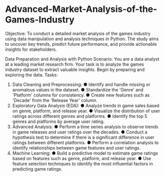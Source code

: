 # Advanced-Market-Analysis-of-the-Games-Industry

Objective: To conduct a detailed market analysis of the games industry using data manipulation
and analysis techniques in Python. The study aims to uncover key trends, predict future
performance, and provide actionable insights for stakeholders.

Data Preparation and Analysis with Python
Scenario:
You are a data analyst at a leading market research firm. Your task is to analyze the games
industry dataset to extract valuable insights. Begin by preparing and exploring the data.
Tasks:
1. Data Cleaning and Preprocessing:
● Identify and handle missing or anomalous values in the dataset.
● Standardize the 'Genre' and 'Platform' columns for consistency.
● Create new features such as 'Decade' from the 'Release Year' column.
2. Exploratory Data Analysis (EDA):
● Analyze trends in game sales based on genre, platform, and release year.
● Visualize the distribution of user ratings across different genres and platforms.
● Identify the top 5 genres and platforms by average user rating.
3. Advanced Analysis:
● Perform a time series analysis to observe trends in game releases and user ratings over
the decades.
● Conduct a hypothesis test to determine if there is a significant difference in user ratings
between different platforms.
● Perform a correlation analysis to identify relationships between game features and user
ratings.
4. Machine Learning:
● Build a predictive model to estimate game ratings based on features such as genre,
platform, and release year.
● Use feature selection techniques to identify the most influential factors in predicting
game ratings.
